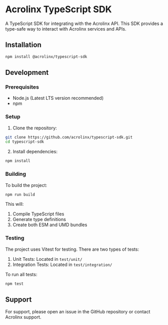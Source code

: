 # Acrolinx TypeScript SDK

A TypeScript SDK for integrating with the Acrolinx API. This SDK provides a type-safe way to interact with Acrolinx services and APIs.

## Installation

```bash
npm install @acrolinx/typescript-sdk
```

## Development

### Prerequisites

- Node.js (Latest LTS version recommended)
- npm

### Setup

1. Clone the repository:

```bash
git clone https://github.com/acrolinx/typescript-sdk.git
cd typescript-sdk
```

2. Install dependencies:

```bash
npm install
```

### Building

To build the project:

```bash
npm run build
```

This will:

1. Compile TypeScript files
2. Generate type definitions
3. Create both ESM and UMD bundles

### Testing

The project uses Vitest for testing. There are two types of tests:

1. Unit Tests: Located in `test/unit/`
2. Integration Tests: Located in `test/integration/`

To run all tests:

```bash
npm test
```

## Support

For support, please open an issue in the GitHub repository or contact Acrolinx support.
